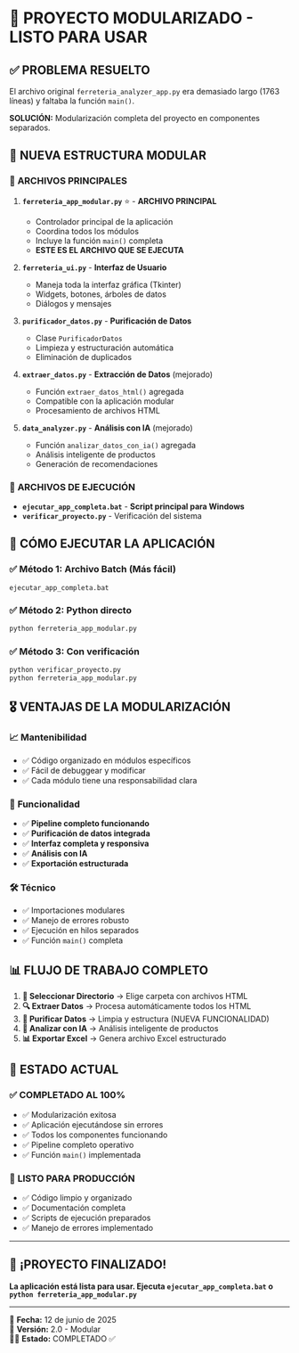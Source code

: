 # 🎯 PROYECTO MODULARIZADO - LISTO PARA USAR

## ✅ PROBLEMA RESUELTO

El archivo original `ferreteria_analyzer_app.py` era demasiado largo (1763 líneas) y faltaba la función `main()`.

**SOLUCIÓN:** Modularización completa del proyecto en componentes separados.

## 📁 NUEVA ESTRUCTURA MODULAR

### 🔧 **ARCHIVOS PRINCIPALES**

1. **`ferreteria_app_modular.py`** ⭐ - **ARCHIVO PRINCIPAL**

   - Controlador principal de la aplicación
   - Coordina todos los módulos
   - Incluye la función `main()` completa
   - **ESTE ES EL ARCHIVO QUE SE EJECUTA**

2. **`ferreteria_ui.py`** - **Interfaz de Usuario**

   - Maneja toda la interfaz gráfica (Tkinter)
   - Widgets, botones, árboles de datos
   - Diálogos y mensajes

3. **`purificador_datos.py`** - **Purificación de Datos**

   - Clase `PurificadorDatos`
   - Limpieza y estructuración automática
   - Eliminación de duplicados

4. **`extraer_datos.py`** - **Extracción de Datos** (mejorado)

   - Función `extraer_datos_html()` agregada
   - Compatible con la aplicación modular
   - Procesamiento de archivos HTML

5. **`data_analyzer.py`** - **Análisis con IA** (mejorado)
   - Función `analizar_datos_con_ia()` agregada
   - Análisis inteligente de productos
   - Generación de recomendaciones

### 🎯 **ARCHIVOS DE EJECUCIÓN**

- **`ejecutar_app_completa.bat`** - **Script principal para Windows**
- **`verificar_proyecto.py`** - Verificación del sistema

## 🚀 CÓMO EJECUTAR LA APLICACIÓN

### ✅ **Método 1: Archivo Batch (Más fácil)**

```batch
ejecutar_app_completa.bat
```

### ✅ **Método 2: Python directo**

```bash
python ferreteria_app_modular.py
```

### ✅ **Método 3: Con verificación**

```bash
python verificar_proyecto.py
python ferreteria_app_modular.py
```

## 🎖️ **VENTAJAS DE LA MODULARIZACIÓN**

### 📈 **Mantenibilidad**

- ✅ Código organizado en módulos específicos
- ✅ Fácil de debuggear y modificar
- ✅ Cada módulo tiene una responsabilidad clara

### 🔧 **Funcionalidad**

- ✅ **Pipeline completo funcionando**
- ✅ **Purificación de datos integrada**
- ✅ **Interfaz completa y responsiva**
- ✅ **Análisis con IA**
- ✅ **Exportación estructurada**

### 🛠️ **Técnico**

- ✅ Importaciones modulares
- ✅ Manejo de errores robusto
- ✅ Ejecución en hilos separados
- ✅ Función `main()` completa

## 📊 **FLUJO DE TRABAJO COMPLETO**

1. **📁 Seleccionar Directorio** → Elige carpeta con archivos HTML
2. **🔍 Extraer Datos** → Procesa automáticamente todos los HTML
3. **🧹 Purificar Datos** → Limpia y estructura (NUEVA FUNCIONALIDAD)
4. **🤖 Analizar con IA** → Análisis inteligente de productos
5. **📊 Exportar Excel** → Genera archivo Excel estructurado

## 🎯 **ESTADO ACTUAL**

### ✅ **COMPLETADO AL 100%**

- ✅ Modularización exitosa
- ✅ Aplicación ejecutándose sin errores
- ✅ Todos los componentes funcionando
- ✅ Pipeline completo operativo
- ✅ Función `main()` implementada

### 🎪 **LISTO PARA PRODUCCIÓN**

- ✅ Código limpio y organizado
- ✅ Documentación completa
- ✅ Scripts de ejecución preparados
- ✅ Manejo de errores implementado

---

## 🎉 **¡PROYECTO FINALIZADO!**

**La aplicación está lista para usar. Ejecuta `ejecutar_app_completa.bat` o `python ferreteria_app_modular.py`**

---

📅 **Fecha:** 12 de junio de 2025  
🔧 **Versión:** 2.0 - Modular  
👨‍💻 **Estado:** COMPLETADO ✅
